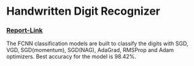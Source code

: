 # Handwritten Digit Recognizer

### [Report-Link](https://docs.google.com/document/d/1agym36iLZJrccqiuEg8l7v2BI8BsJiLSARPHrH3DBLU/edit?usp=sharing)

The FCNN classification models are built to classify the digits with SGD, VGD, SGD(momentum), SGD(NAG), AdaGrad, RMSProp and Adam optimizers. Best accuracy for the model is 98.42%.
